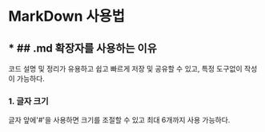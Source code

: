 # MarkDown 사용법
## * ## .md 확장자를 사용하는 이유
코드 설명 및 정리가 유용하고 쉽고 빠르게 저장 및 공유할 수 있고, 특정 도구없이 작성이 가능하다.

### 1. 글자 크기
글자 앞에'#'을 사용하면 크기를 조절할 수 있고 최대 6개까지 사용 가능하다.

